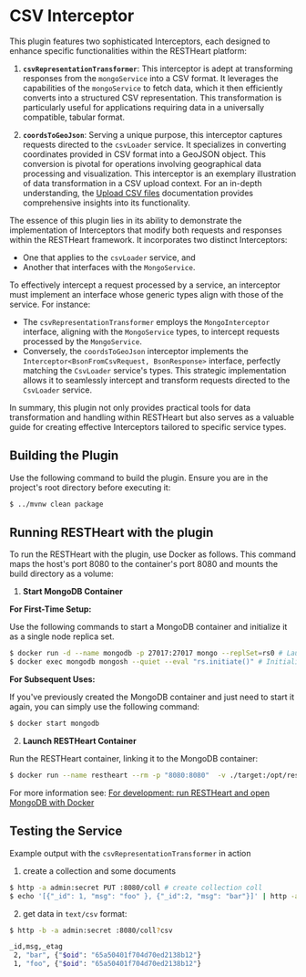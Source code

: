# CSV Interceptor

This plugin features two sophisticated Interceptors, each designed to enhance specific functionalities within the RESTHeart platform:

1. **`csvRepresentationTransformer`**: This interceptor is adept at transforming responses from the `mongoService` into a CSV format. It leverages the capabilities of the `mongoService` to fetch data, which it then efficiently converts into a structured CSV representation. This transformation is particularly useful for applications requiring data in a universally compatible, tabular format.

2. **`coordsToGeoJson`**: Serving a unique purpose, this interceptor captures requests directed to the `csvLoader` service. It specializes in converting coordinates provided in CSV format into a GeoJSON object. This conversion is pivotal for operations involving geographical data processing and visualization. This interceptor is an exemplary illustration of data transformation in a CSV upload context. For an in-depth understanding, the [Upload CSV files](https://restheart.org/docs/csv/) documentation provides comprehensive insights into its functionality.

The essence of this plugin lies in its ability to demonstrate the implementation of Interceptors that modify both requests and responses within the RESTHeart framework. It incorporates two distinct Interceptors:

- One that applies to the `csvLoader` service, and
- Another that interfaces with the `MongoService`.

To effectively intercept a request processed by a service, an interceptor must implement an interface whose generic types align with those of the service. For instance:

- The `csvRepresentationTransformer` employs the `MongoInterceptor` interface, aligning with the `MongoService` types, to intercept requests processed by the `MongoService`.
- Conversely, the `coordsToGeoJson` interceptor implements the `Interceptor<BsonFromCsvRequest, BsonResponse>` interface, perfectly matching the `CsvLoader` service's types. This strategic implementation allows it to seamlessly intercept and transform requests directed to the `CsvLoader` service.

In summary, this plugin not only provides practical tools for data transformation and handling within RESTHeart but also serves as a valuable guide for creating effective Interceptors tailored to specific service types.

## Building the Plugin

Use the following command to build the plugin. Ensure you are in the project's root directory before executing it:

```bash
$ ../mvnw clean package
```

## Running RESTHeart with the plugin

To run the RESTHeart with the plugin, use Docker as follows. This command maps the host's port 8080 to the container's port 8080 and mounts the build directory as a volume:

1) **Start MongoDB Container**

**For First-Time Setup:**

Use the following commands to start a MongoDB container and initialize it as a single node replica set.

```bash
$ docker run -d --name mongodb -p 27017:27017 mongo --replSet=rs0 # Launch a MongoDB container
$ docker exec mongodb mongosh --quiet --eval "rs.initiate()" # Initialize the MongoDB instance to work as a single node replica set
```

**For Subsequent Uses:**

If you've previously created the MongoDB container and just need to start it again, you can simply use the following command:

```bash
$ docker start mongodb
```

2) **Launch RESTHeart Container**

Run the RESTHeart container, linking it to the MongoDB container:

```bash
$ docker run --name restheart --rm -p "8080:8080"  -v ./target:/opt/restheart/plugins/custom softinstigate/restheart:latest
```

For more information see: [For development: run RESTHeart and open MongoDB with Docker](https://restheart.org/docs/setup-with-docker#for-development-run-restheart-and-open-mongodb-with-docker)

## Testing the Service

Example output with the `csvRepresentationTransformer` in action

1) create a collection and some documents

```bash
$ http -a admin:secret PUT :8080/coll # create collection coll
$ echo '[{"_id": 1, "msg": "foo" }, {"_id":2, "msg": "bar"}]' | http -a admin:secret :8080/coll # create two documents
```

2) get data in `text/csv` format:

```bash
$ http -b -a admin:secret :8080/coll?csv

_id,msg,_etag
 2, "bar", {"$oid": "65a50401f704d70ed2138b12"}
 1, "foo", {"$oid": "65a50401f704d70ed2138b12"}
```
